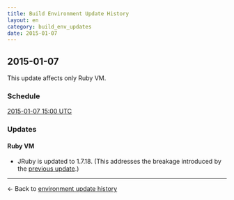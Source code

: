 ```yaml
---
title: Build Environment Update History
layout: en
category: build_env_updates
date: 2015-01-07
---
```


## 2015-01-07

This update affects only Ruby VM.

### Schedule

[2015-01-07 15:00 UTC](http://everytimezone.com/#2015-1-7,180,cn3)

### Updates

#### Ruby VM

- JRuby is updated to 1.7.18. (This addresses the breakage introduced by the [previous update](/user/build-environment-updates/2014-12-29).)

***

← Back to [environment update history](..)
